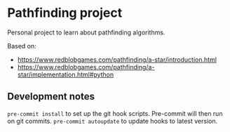 # Pathfinding project

Personal project to learn about pathfinding algorithms.

Based on:
- https://www.redblobgames.com/pathfinding/a-star/introduction.html
- https://www.redblobgames.com/pathfinding/a-star/implementation.html#python

## Development notes

`pre-commit install`  to set up the git hook scripts. Pre-commit will then run on git commits.
`pre-commit autoupdate` to update hooks to latest version.
